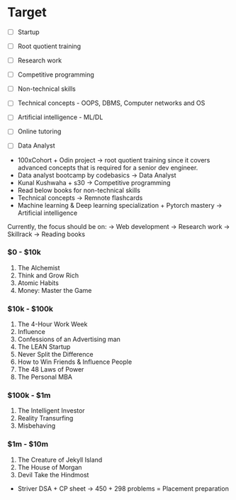 # Target
- [ ] Startup
- [ ] Root quotient training
- [ ] Research work
- [ ] Competitive programming
- [ ] Non-technical skills
- [ ] Technical concepts - OOPS, DBMS, Computer networks and OS
- [ ] Artificial intelligence - ML/DL
- [ ] Online tutoring
- [ ] Data Analyst


- 100xCohort +  Odin project -> root quotient training since it covers advanced concepts that is required for a senior dev engineer.
- Data analyst bootcamp by codebasics -> Data Analyst
- Kunal Kushwaha + s30 -> Competitive programming
- Read below books for non-technical skills
- Technical concepts -> Remnote flashcards
- Machine learning & Deep learning specialization + Pytorch mastery -> Artificial intelligence

Currently, the focus should be on:
-> Web development
-> Research work
-> Skillrack
-> Reading books


### $0 - $10k
1. The Alchemist
2. Think and Grow Rich
3. Atomic Habits
4. Money: Master the Game

### $10k - $100k
1. The 4-Hour Work Week
2. Influence
3. Confessions of an Advertising man
4. The LEAN Startup
5. Never Split the Difference
6. How to Win Friends & Influence People
7. The 48 Laws of Power
8. The Personal MBA
### $100k - $1m
1. The Intelligent Investor
2. Reality Transurfing
3. Misbehaving

### $1m - $10m
1. The Creature of Jekyll Island
2. The House of Morgan
3. Devil Take the Hindmost

- Striver DSA + CP sheet -> 450 + 298 problems = Placement preparation